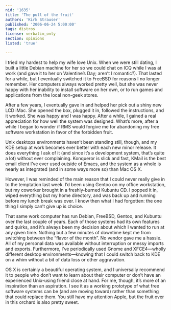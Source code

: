 ```yaml
---
nid: '1635'
title: 'The pull of the fruit'
authors: 'Kirk Strauser'
published: '2006-06-24 5:00:00'
tags: distros
license: verbatim_only
section: opinions
listed: 'true'

---
```

I tried my hardest to help my wife love Unix. When we were still dating, I built a little Debian machine for her so we could chat on ICQ while I was at work (and gave it to her on Valentine’s Day; aren’t I romantic?). That lasted for a while, but I eventually switched it to FreeBSD for reasons I no longer remember. Her computers always worked pretty well, but she was never happy with her inability to install software on her own, or to run games and applications from the local non-geek stores.

After a few years, I eventually gave in and helped her pick out a shiny new LCD iMac. She opened the box, plugged it in, followed the instructions, and it worked. She was happy and I was happy. After a while, I gained a real appreciation for how well the system was designed. What’s more, after a while I began to wonder if RMS would forgive me for abandoning my free software workstation in favor of the forbidden fruit.

Unix desktops environments haven’t been standing still, though, and my KDE setup at work becomes ever better with each new minor release. It does everything I ask of it (and since it’s a development system, that’s quite a lot) without ever complaining. Konqueror is slick and fast, KMail is the best email client I’ve ever used outside of Emacs, and the system as a whole is nearly as integrated (and in some ways more so) than Mac OS X.

However, I was reminded of the main reason that I could never really give in to the temptation last week. I’d been using Gentoo on my office workstation, but my coworker brought in a freshly-burned Kubuntu CD. I popped it in, wiped everything but my home directory, and was back up and running before my lunch break was over. I know then what I had forgotten: the one thing I simply can’t give up is choice.

That same work computer has run Debian, FreeBSD, Gentoo, and Kubuntu over the last couple of years. Each of those systems had its own features and quirks, and it’s always been my decision about which I wanted to run at any given time. Nothing but a few minutes of downtime kept me from switching between the “flavor of the month”. No vendor gave me a hassle. All of my personal data was available without interruption or messy imports and exports. Furthermore, I’ve periodically used Gnome and XFCE4—wholly different desktop environments—knowing that I could switch back to KDE on a whim without a bit of data loss or other aggravation.

OS X is certainly a beautiful operating system, and I universally recommend it to people who don’t want to learn about their computer or don’t have an experienced Unix-using friend close at hand. For me, though, it’s more of an inspiration than an aspiration. I see it as a working prototype of what free software systems can be (and are moving toward) rather than something that could replace them. You still have my attention Apple, but the fruit over in this orchard is also pretty sweet.

